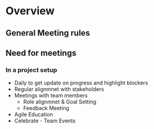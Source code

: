 # Overview

## General Meeting rules

## Need for meetings

### In a project setup

* Daily to get update on progress and highlight blockers
* Regular alignmnet with stakeholders
* Meetings with team members
    * Role alignmnet & Goal Setting
    * Feedback Meeting
* Agile Education
* Celebrate - Team Events
